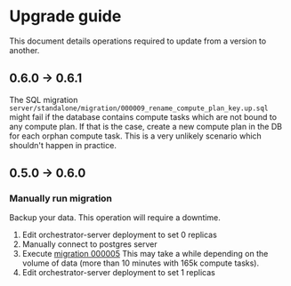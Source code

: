 # Upgrade guide

This document details operations required to update from a version to another.

## 0.6.0 -> 0.6.1

The SQL migration `server/standalone/migration/000009_rename_compute_plan_key.up.sql` might fail if the database contains compute tasks which are not bound to any compute plan.
If that is the case, create a new compute plan in the DB for each orphan compute task. This is a very unlikely scenario which shouldn't happen in practice.

## 0.5.0 -> 0.6.0

### Manually run migration

Backup your data.
This operation will require a downtime.

1. Edit orchestrator-server deployment to set 0 replicas
1. Manually connect to postgres server
1. Execute [migration 000005](./server/standalone/migrations/000005_improve_compute_tasks_indexes.up.sql)
This may take a while depending on the volume of data (more than 10 minutes with 165k compute tasks).
1. Edit orchestrator-server deployment to set 1 replicas
